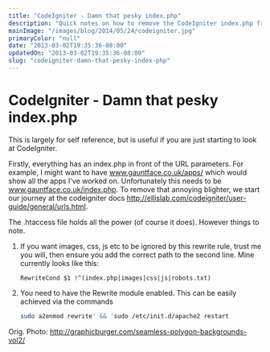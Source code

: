 ```yaml
---
title: "CodeIgniter - Damn that pesky index.php"
description: "Quick notes on how to remove the CodeIgniter index.php from the urls when hosted on an Apache server."
mainImage: "/images/blog/2014/05/24/codeigniter.jpg"
primaryColor: "null"
date: "2013-03-02T19:35:36-08:00"
updatedOn: "2013-03-02T19:35:36-08:00"
slug: "codeigniter-damn-that-pesky-index-php"
---
```


# CodeIgniter - Damn that pesky index.php

This is largely for self reference, but is useful if you are just starting to look at CodeIgniter.

Firstly, everything has an index.php in front of the URL parameters. For example, I might want to have www.gauntface.co.uk/apps/ which would show all the apps I've worked on. Unfortunately this needs to be www.gauntface.co.uk/index.php. To remove that annoying blighter, we start our journey at the codeigniter docs <http://ellislab.com/codeigniter/user-guide/general/urls.html>.

The .htaccess file holds all the power (of course it does). However things to note.

  1.  If you want images, css, js etc to be ignored by this rewrite rule, trust me you will, then ensure you add the correct path to the second line. Mine currently looks like this:

      ```
      RewriteCond $1 !^(index.php|images|css|js|robots.txt)
      ```
  2.  You need to have the Rewrite module enabled. This can be easily achieved via the commands

      ```bash
      sudo a2enmod rewrite' && 'sudo /etc/init.d/apache2 restart
      ```

Orig. Photo: <http://graphicburger.com/seamless-polygon-backgrounds-vol2/>
